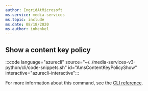 ```yaml
---
author: IngridAtMicrosoft
ms.service: media-services 
ms.topic: include
ms.date: 08/18/2020
ms.author: inhenkel
---
```


## Show a content key policy

:::code language="azurecli" source="~/../media-services-v3-python/cli/code-snippets.sh" id="AmsContentKeyPolicyShow" interactive="azurecli-interactive":::

For more information about this command, see the [CLI reference](/cli/azure/ams/content-key-policy?view=azure-cli-latest#az-ams-content-key-policy-show).
